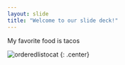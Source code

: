```yaml
---
layout: slide
title: "Welcome to our slide deck!"
---
```


My favorite food is tacos

![orderedlistocat](https://octodex.github.com/images/orderedlistocat.png)
{: .center}
